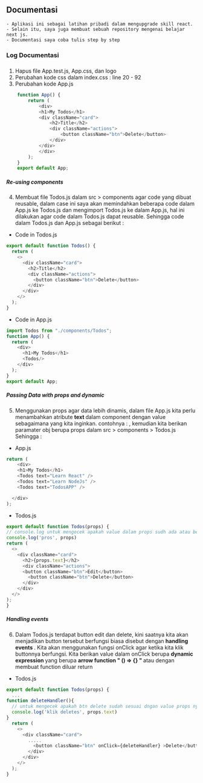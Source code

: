 ## Documentasi 
    - Aplikasi ini sebagai latihan pribadi dalam mengupgrade skill react.
    - Selain itu, saya juga membuat sebuah repository mengenai belajar next js. 
    - Documentasi saya coba tulis step by step

### Log Documentasi
##### 
1. Hapus file App.test.js, App.css, dan logo
2. Perubahan kode css dalam index.css : line 20 - 92
3. Perubahan kode App.js
```js
    function App() {
        return (
            <div>
            <h1>My Todos</h1>
            <div className="card">
                <h2>Title</h2>
                <div className="actions">
                    <button className="btn">Delete</button>
                </div>
            </div>
            </div>
        );
    }
    export default App;
```
##### Re-using components
4. Membuat file Todos.js dalam src > components agar code yang dibuat reusable, dalam case ini saya akan memindahkan beberapa code dalam App.js ke Todos.js dan mengimport Todos.js ke dalam App.js, hal ini dilakukan agar code dalam Todos.js dapat reusable.
    Sehingga code dalam Todos.js dan App.js sebagai berikut :
- Code in Todos.js
```js
export default function Todos() {
  return (
    <>
      <div className="card">
        <h2>Title</h2>
        <div className="actions">
          <button className="btn">Delete</button>
        </div>
      </div>
    </>
  );
}
```
- Code in App.js
```js
import Todos from "./components/Todos";
function App() {
  return (
    <div>
      <h1>My Todos</h1>
      <Todos/>
    </div>
  );
}
export default App;
```     
##### Passing Data with props and dynamic
5. Menggunakan props agar data lebih dinamis, dalam file App.js kita perlu menambahkan atribute <strong> text </strong> dalam component <Todos/> dengan value sebagaimana yang kita inginkan. contohnya : <Todos text="Learn React"/>, kemudian kita berikan paramater obj berupa props dalam src > components > Todos.js
Sehingga :
  - App.js
  ```js
  return (
      <div>
      <h1>My Todos</h1>
      <Todos text="Learn React" />
      <Todos text="Learn NodeJs" />
      <Todos text="TodosAPP" />

    </div>
  );
  ```
  - Todos.js

  ```js
  export default function Todos(props) {
  // console.log untuk mengecek apakah value dalam props sudh ada atau belum
  console.log('pros', props)
  return (
    <>
      <div className="card">
        <h2>{props.text}</h2>
        <div className="actions">
        <button className="btn">Edit</button>
          <button className="btn">Delete</button>
        </div>
      </div>
    </>
  );
  }

  ```
##### Handling events
6. Dalam Todos.js terdapat button edit dan delete, kini saatnya kita akan menjadikan button tersebut berfungsi biasa disebut dengan <strong>handling events </strong>. Kita akan menggunakan fungsi onClick agar ketika kita klik buttonnya berfungsi. Kita berikan value dalam onClick berupa <strong>dynamic expression </strong> yang berupa <strong> arrow function " () => {} " </strong> atau dengan membuat function diluar return
  - Todos.js
  ```js
  export default function Todos(props) {
    ...
  function deleteHandler(){
    // untuk mengecek apakah btn delete sudah sesuai dngan value props nya.
    console.log('klik deletes', props.text)
  }
    return (
      <>
        <div className="card">
          .....
            <button className="btn" onClick={deleteHandler} >Delete</button>
          </div>
        </div>
      </>
    );
  }
  ```


